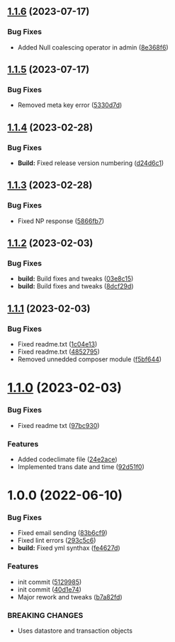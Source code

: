 ## [1.1.6](https://github.com/oblakstudio/woocommerce-nestpay/compare/v1.1.5...v1.1.6) (2023-07-17)


### Bug Fixes

* Added Null coalescing operator in admin ([8e368f6](https://github.com/oblakstudio/woocommerce-nestpay/commit/8e368f6cf2ae8ff1692334278288ebfa9376b830))

## [1.1.5](https://github.com/oblakstudio/woocommerce-nestpay/compare/v1.1.4...v1.1.5) (2023-07-17)


### Bug Fixes

* Removed meta key error ([5330d7d](https://github.com/oblakstudio/woocommerce-nestpay/commit/5330d7de6a487246ba61586876ab95901405d94b))

## [1.1.4](https://github.com/oblakstudio/woocommerce-nestpay/compare/v1.1.3...v1.1.4) (2023-02-28)


### Bug Fixes

* **Build:** Fixed release version numbering ([d24d6c1](https://github.com/oblakstudio/woocommerce-nestpay/commit/d24d6c121720b58bd9f3dbdca60e57bea5810199))

## [1.1.3](https://github.com/oblakstudio/woocommerce-nestpay/compare/v1.1.2...v1.1.3) (2023-02-28)


### Bug Fixes

* Fixed NP response ([5866fb7](https://github.com/oblakstudio/woocommerce-nestpay/commit/5866fb7e2c93aa435cb272e6d023ed7b2b897350))

## [1.1.2](https://github.com/oblakstudio/woocommerce-nestpay/compare/v1.1.1...v1.1.2) (2023-02-03)


### Bug Fixes

* **build:** Build fixes and tweaks ([03e8c15](https://github.com/oblakstudio/woocommerce-nestpay/commit/03e8c1572c4f440b237bd8ac31b913bab6b02189))
* **build:** Build fixes and tweaks ([8dcf29d](https://github.com/oblakstudio/woocommerce-nestpay/commit/8dcf29dfffb5cacc7dc42b97419f16287068b6e1))

## [1.1.1](https://github.com/oblakstudio/woocommerce-nestpay/compare/v1.1.0...v1.1.1) (2023-02-03)


### Bug Fixes

* Fixed readme.txt ([1c04e13](https://github.com/oblakstudio/woocommerce-nestpay/commit/1c04e1342d358c974fe9ba635ae5fa5646a7da9f))
* Fixed readme.txt ([4852795](https://github.com/oblakstudio/woocommerce-nestpay/commit/48527956fb36bacc5045d7cde686389ba6135976))
* Removed unnedded composer module ([f5bf644](https://github.com/oblakstudio/woocommerce-nestpay/commit/f5bf644aaa9f552d4280bd92a3ecfe11b4717e1e))

# [1.1.0](https://github.com/oblakstudio/woocommerce-nestpay/compare/v1.0.0...v1.1.0) (2023-02-03)


### Bug Fixes

* Fixed readme txt ([97bc930](https://github.com/oblakstudio/woocommerce-nestpay/commit/97bc93090d94407bbe3816082a9bee0429d1b835))


### Features

* Added codeclimate file ([24e2ace](https://github.com/oblakstudio/woocommerce-nestpay/commit/24e2ace6204083c554d535f8bf02b0d2e09e842e))
* Implemented trans date and time ([92d51f0](https://github.com/oblakstudio/woocommerce-nestpay/commit/92d51f0d250fd112a2a29da65656443e0d8c43de))

# 1.0.0 (2022-06-10)


### Bug Fixes

* Fixed email sending ([83b6cf9](https://github.com/oblakstudio/woocommerce-nestpay/commit/83b6cf95216f53a54900800a6791b6613b19887d))
* Fixed lint errors ([293c5c6](https://github.com/oblakstudio/woocommerce-nestpay/commit/293c5c6bde7194bf720f580e64c409a64927391f))
* **build:** Fixed yml synthax ([fe4627d](https://github.com/oblakstudio/woocommerce-nestpay/commit/fe4627d28c9f3a6f4b7305490193ccd8700ebb26))


### Features

* init commit ([5129985](https://github.com/oblakstudio/woocommerce-nestpay/commit/512998596aaf046c51bac490ff8a59d4e0985a27))
* init commit ([40d1e74](https://github.com/oblakstudio/woocommerce-nestpay/commit/40d1e749c3e34e7af700c14b09a7978a11038106))
* Major rework and tweaks ([b7a82fd](https://github.com/oblakstudio/woocommerce-nestpay/commit/b7a82fde00d8e3ff1b76b24dbdcc8b5e19d04bf6))


### BREAKING CHANGES

* Uses datastore and transaction objects
